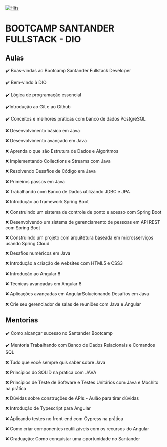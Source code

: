 [![Hits](https://hits.seeyoufarm.com/api/count/incr/badge.svg?url=https%3A%2F%2Fgithub.com%2FGuilhermeBDP%2Fbootcamp_santander_fullstack&count_bg=%2379C83D&title_bg=%23555555&icon=&icon_color=%23E7E7E7&title=hits&edge_flat=false)](https://hits.seeyoufarm.com)

# BOOTCAMP SANTANDER FULLSTACK - DIO



## Aulas

:heavy_check_mark: Boas-vindas ao Bootcamp Santander Fullstack Developer

:heavy_check_mark: ​Bem-vindo à DIO

:heavy_check_mark: ​Lógica de programação essencial

:heavy_check_mark: ​Introdução ao Git e ao Github

:heavy_check_mark: Conceitos e melhores práticas com banco de dados PostgreSQL

:x: ​Desenvolvimento básico em Java

:x: ​Desenvolvimento avançado em Java

:x: ​Aprenda o que são Estrutura de Dados e Algorítmos

:x: ​Implementando Collections e Streams com Java

:x: ​Resolvendo Desafios de Código em Java

:x: ​Primeiros passos em Java

:x: ​Trabalhando com Banco de Dados utilizando JDBC e JPA

:x: ​Introdução ao framework Spring Boot

:x: ​Construindo um sistema de controle de ponto e acesso com Spring Boot

:x: ​Desenvolvendo um sistema de gerenciamento de pessoas em API REST com Spring Boot

:x: ​Construindo um projeto com arquitetura baseada em microsserviços usando Spring Cloud

:x: ​Desafios numéricos em Java

:x: ​Introdução a criação de websites com HTML5 e CSS3

:x: ​Introdução ao Angular 8

:x: ​Técnicas avançadas em Angular 8

:x: ​Aplicações avançadas em AngularSolucionando Desafios em Java

:x: ​Crie seu gerenciador de salas de reuniões com Java e Angular



## Mentorias

:heavy_check_mark: ​Como alcançar sucesso no Santander Bootcamp

:heavy_check_mark: ​Mentoria Trabalhando com Banco de Dados Relacionais e Comandos SQL

:x: ​Tudo que você sempre quis saber sobre Java

:x: ​Princípios do SOLID na prática com JAVA

:x: ​Princípios de Teste de Software e Testes Unitários com Java e Mochito na prática

:x: ​Dúvidas sobre construções de APIs - Aulão para tirar dúvidas

:x: ​Introdução de Typescript para Angular

:x: ​Aplicando testes no front-end com Cypress na prática

:x: ​Como criar componentes reutilizáveis com os recursos do Angular

:x: ​Graduação: Como conquistar uma oportunidade no Santander

